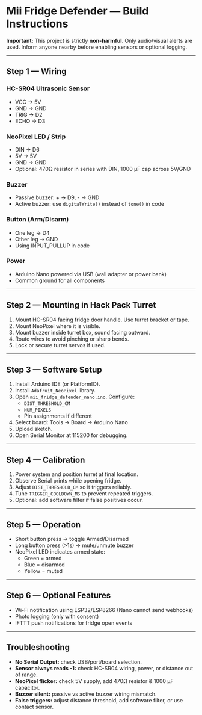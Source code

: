 # Mii Fridge Defender — Build Instructions

**Important:** This project is strictly **non-harmful**. Only audio/visual alerts are used. Inform anyone nearby before enabling sensors or optional logging.

---

## Step 1 — Wiring

### HC-SR04 Ultrasonic Sensor
- VCC -> 5V
- GND -> GND
- TRIG -> D2
- ECHO -> D3

### NeoPixel LED / Strip
- DIN -> D6
- 5V -> 5V
- GND -> GND
- Optional: 470Ω resistor in series with DIN, 1000 µF cap across 5V/GND

### Buzzer
- Passive buzzer: + -> D9, - -> GND
- Active buzzer: use `digitalWrite()` instead of `tone()` in code

### Button (Arm/Disarm)
- One leg -> D4
- Other leg -> GND
- Using INPUT_PULLUP in code

### Power
- Arduino Nano powered via USB (wall adapter or power bank)
- Common ground for all components

---

## Step 2 — Mounting in Hack Pack Turret
1. Mount HC-SR04 facing fridge door handle. Use turret bracket or tape.  
2. Mount NeoPixel where it is visible.  
3. Mount buzzer inside turret box, sound facing outward.  
4. Route wires to avoid pinching or sharp bends.  
5. Lock or secure turret servos if used.

---

## Step 3 — Software Setup
1. Install Arduino IDE (or PlatformIO).  
2. Install `Adafruit_NeoPixel` library.  
3. Open `mii_fridge_defender_nano.ino`. Configure:
   - `DIST_THRESHOLD_CM`  
   - `NUM_PIXELS`  
   - Pin assignments if different  
4. Select board: Tools → Board → Arduino Nano  
5. Upload sketch.  
6. Open Serial Monitor at 115200 for debugging.

---

## Step 4 — Calibration
1. Power system and position turret at final location.  
2. Observe Serial prints while opening fridge.  
3. Adjust `DIST_THRESHOLD_CM` so it triggers reliably.  
4. Tune `TRIGGER_COOLDOWN_MS` to prevent repeated triggers.  
5. Optional: add software filter if false positives occur.

---

## Step 5 — Operation
- Short button press → toggle Armed/Disarmed  
- Long button press (>1s) → mute/unmute buzzer  
- NeoPixel LED indicates armed state:
  - Green = armed  
  - Blue = disarmed  
  - Yellow = muted  

---

## Step 6 — Optional Features
- Wi-Fi notification using ESP32/ESP8266 (Nano cannot send webhooks)  
- Photo logging (only with consent)  
- IFTTT push notifications for fridge open events

---

## Troubleshooting
- **No Serial Output:** check USB/port/board selection.  
- **Sensor always reads -1:** check HC-SR04 wiring, power, or distance out of range.  
- **NeoPixel flicker:** check 5V supply, add 470Ω resistor & 1000 µF capacitor.  
- **Buzzer silent:** passive vs active buzzer wiring mismatch.  
- **False triggers:** adjust distance threshold, add software filter, or use contact sensor.
